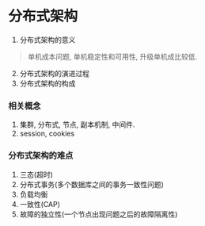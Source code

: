 # 分布式架构

1. 分布式架构的意义
> 单机成本问题, 单机稳定性和可用性, 升级单机成比较低.
2. 分布式架构的演进过程
3. 分布式架构的构成

### 相关概念

1. 集群, 分布式, 节点, 副本机制, 中间件.
2. session, cookies

### 分布式架构的难点

1. 三态(超时)
2. 分布式事务(多个数据库之间的事务一致性问题)
3. 负载均衡
4. 一致性(CAP)
5. 故障的独立性(一个节点出现问题之后的故障隔离性)

